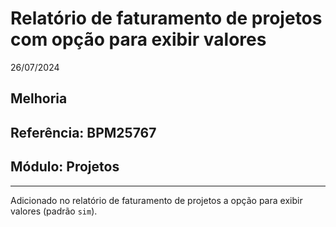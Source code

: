 # Relatório de faturamento de projetos com opção para exibir valores
26/07/2024
## Melhoria
## Referência: BPM25767
## Módulo: Projetos
***

Adicionado no relatório de faturamento de projetos a opção para exibir valores (padrão `sim`).
